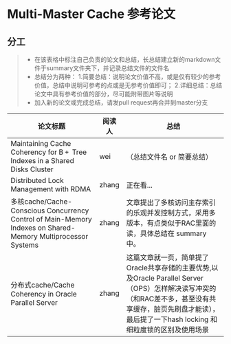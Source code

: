 # Multi-Master Cache 参考论文
## 分工
> + 在该表格中标注自己负责的论文和总结，长总结建立新的markdown文件于summary文件夹下，并记录总结文件的文件名
> + 总结分为两种：
    1.简要总结：说明论文价值不高，或是仅有较少的参考价值，总结中说明可参考的点或是无参考价值即可；
    2.详细总结：总结论文中具有参考价值的部分，尽可能附带图片等说明
> + 加入新的论文或完成总结，请发pull request再合并到master分支

|  论文标题   | 阅读人 | 总结 |
|  ----  | ----  | ----  |
|   Maintaining Cache Coherency for B +  Tree Indexes in a Shared Disks Cluster  | wei | （总结文件名 or 简要总结） |
|   Distributed Lock Management with RDMA  | zhang | 正在看... |
|   多核cache/Cache-Conscious Concurrency Control of Main-Memory Indexes on Shared-Memory Multiprocessor Systems   |  zhang |  文章提出了多核访问主存索引的乐观并发控制方式，采用多版本，有点类似于RAC里面的读，具体总结在 summary 中。  |
|   分布式cache/Cache Coherency in Oracle Parallel Server   | zhang  | 这篇文章就一页，简单提了Oracle共享存储的主要优势,以及Oracle Parallel Server（OPS）怎样解决读写冲突的（和RAC差不多，甚至没有共享缓存，脏页先刷盘才能读），最后提了一下hash locking 和 细粒度锁的区别及使用场景 |